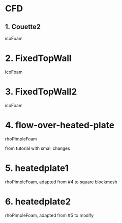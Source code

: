 # CFD

## 1. Couette2

icoFoam

# 2. FixedTopWall

icoFoam

# 3. FixedTopWall2

icoFoam

# 4. flow-over-heated-plate

rhoPimpleFoam

from tutorial with small changes

# 5. heatedplate1

rhoPimpleFoam, adapted from #4 to square blockmesh

# 6. heatedplate2

rhoPimpleFoam, adapted from #5 to modify
